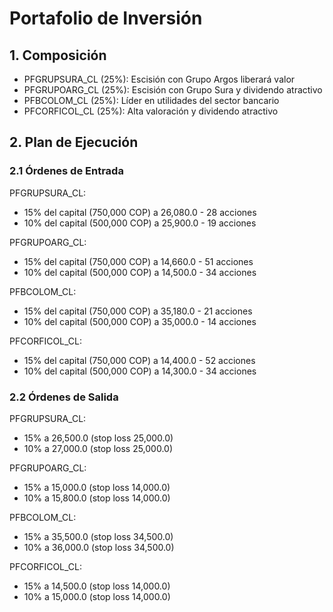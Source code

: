 # Portafolio de Inversión

## 1. Composición

- PFGRUPSURA_CL (25%): Escisión con Grupo Argos liberará valor
- PFGRUPOARG_CL (25%): Escisión con Grupo Sura y dividendo atractivo
- PFBCOLOM_CL (25%): Líder en utilidades del sector bancario
- PFCORFICOL_CL (25%): Alta valoración y dividendo atractivo

## 2. Plan de Ejecución

### 2.1 Órdenes de Entrada

PFGRUPSURA_CL:
- 15% del capital (750,000 COP) a 26,080.0 - 28 acciones
- 10% del capital (500,000 COP) a 25,900.0 - 19 acciones

PFGRUPOARG_CL:
- 15% del capital (750,000 COP) a 14,660.0 - 51 acciones
- 10% del capital (500,000 COP) a 14,500.0 - 34 acciones

PFBCOLOM_CL:
- 15% del capital (750,000 COP) a 35,180.0 - 21 acciones
- 10% del capital (500,000 COP) a 35,000.0 - 14 acciones

PFCORFICOL_CL:
- 15% del capital (750,000 COP) a 14,400.0 - 52 acciones
- 10% del capital (500,000 COP) a 14,300.0 - 34 acciones

### 2.2 Órdenes de Salida

PFGRUPSURA_CL:
- 15% a 26,500.0 (stop loss 25,000.0)
- 10% a 27,000.0 (stop loss 25,000.0)

PFGRUPOARG_CL:
- 15% a 15,000.0 (stop loss 14,000.0)
- 10% a 15,800.0 (stop loss 14,000.0)

PFBCOLOM_CL:
- 15% a 35,500.0 (stop loss 34,500.0)
- 10% a 36,000.0 (stop loss 34,500.0)

PFCORFICOL_CL:
- 15% a 14,500.0 (stop loss 14,000.0)
- 10% a 15,000.0 (stop loss 14,000.0) 